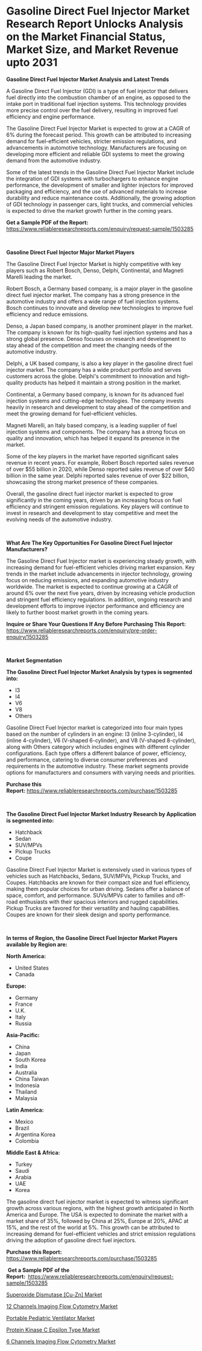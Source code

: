 <p><h1>Gasoline Direct Fuel Injector Market Research Report Unlocks Analysis on the Market Financial Status, Market Size, and Market Revenue upto 2031</h1></p><p><strong>Gasoline Direct Fuel Injector Market Analysis and Latest Trends</strong></p>
<p><p>A Gasoline Direct Fuel Injector (GDI) is a type of fuel injector that delivers fuel directly into the combustion chamber of an engine, as opposed to the intake port in traditional fuel injection systems. This technology provides more precise control over the fuel delivery, resulting in improved fuel efficiency and engine performance.</p><p>The Gasoline Direct Fuel Injector Market is expected to grow at a CAGR of 6% during the forecast period. This growth can be attributed to increasing demand for fuel-efficient vehicles, stricter emission regulations, and advancements in automotive technology. Manufacturers are focusing on developing more efficient and reliable GDI systems to meet the growing demand from the automotive industry.</p><p>Some of the latest trends in the Gasoline Direct Fuel Injector Market include the integration of GDI systems with turbochargers to enhance engine performance, the development of smaller and lighter injectors for improved packaging and efficiency, and the use of advanced materials to increase durability and reduce maintenance costs. Additionally, the growing adoption of GDI technology in passenger cars, light trucks, and commercial vehicles is expected to drive the market growth further in the coming years.</p></p>
<p><strong>Get a Sample PDF of the Report:&nbsp;</strong> <a href="https://www.reliableresearchreports.com/enquiry/request-sample/1503285">https://www.reliableresearchreports.com/enquiry/request-sample/1503285</a></p>
<p>&nbsp;</p>
<p><strong>Gasoline Direct Fuel Injector Major Market Players</strong></p>
<p><p>The Gasoline Direct Fuel Injector Market is highly competitive with key players such as Robert Bosch, Denso, Delphi, Continental, and Magneti Marelli leading the market. </p><p>Robert Bosch, a Germany based company, is a major player in the gasoline direct fuel injector market. The company has a strong presence in the automotive industry and offers a wide range of fuel injection systems. Bosch continues to innovate and develop new technologies to improve fuel efficiency and reduce emissions.</p><p>Denso, a Japan based company, is another prominent player in the market. The company is known for its high-quality fuel injection systems and has a strong global presence. Denso focuses on research and development to stay ahead of the competition and meet the changing needs of the automotive industry.</p><p>Delphi, a UK based company, is also a key player in the gasoline direct fuel injector market. The company has a wide product portfolio and serves customers across the globe. Delphi's commitment to innovation and high-quality products has helped it maintain a strong position in the market.</p><p>Continental, a Germany based company, is known for its advanced fuel injection systems and cutting-edge technologies. The company invests heavily in research and development to stay ahead of the competition and meet the growing demand for fuel-efficient vehicles.</p><p>Magneti Marelli, an Italy based company, is a leading supplier of fuel injection systems and components. The company has a strong focus on quality and innovation, which has helped it expand its presence in the market.</p><p>Some of the key players in the market have reported significant sales revenue in recent years. For example, Robert Bosch reported sales revenue of over $55 billion in 2020, while Denso reported sales revenue of over $40 billion in the same year. Delphi reported sales revenue of over $22 billion, showcasing the strong market presence of these companies.</p><p>Overall, the gasoline direct fuel injector market is expected to grow significantly in the coming years, driven by an increasing focus on fuel efficiency and stringent emission regulations. Key players will continue to invest in research and development to stay competitive and meet the evolving needs of the automotive industry.</p></p>
<p>&nbsp;</p>
<p><strong>What Are The Key Opportunities For Gasoline Direct Fuel Injector Manufacturers?</strong></p>
<p><p>The Gasoline Direct Fuel Injector market is experiencing steady growth, with increasing demand for fuel-efficient vehicles driving market expansion. Key trends in the market include advancements in injector technology, growing focus on reducing emissions, and expanding automotive industry worldwide. The market is expected to continue growing at a CAGR of around 6% over the next five years, driven by increasing vehicle production and stringent fuel efficiency regulations. In addition, ongoing research and development efforts to improve injector performance and efficiency are likely to further boost market growth in the coming years.</p></p>
<p><strong>Inquire or Share Your Questions If Any Before Purchasing This Report:</strong> <a href="https://www.reliableresearchreports.com/enquiry/pre-order-enquiry/1503285">https://www.reliableresearchreports.com/enquiry/pre-order-enquiry/1503285</a></p>
<p>&nbsp;</p>
<p><strong>Market Segmentation</strong></p>
<p><strong>The Gasoline Direct Fuel Injector Market Analysis by types is segmented into:</strong></p>
<p><ul><li>I3</li><li>I4</li><li>V6</li><li>V8</li><li>Others</li></ul></p>
<p><p>Gasoline Direct Fuel Injector market is categorized into four main types based on the number of cylinders in an engine: I3 (inline 3-cylinder), I4 (inline 4-cylinder), V6 (V-shaped 6-cylinder), and V8 (V-shaped 8-cylinder), along with Others category which includes engines with different cylinder configurations. Each type offers a different balance of power, efficiency, and performance, catering to diverse consumer preferences and requirements in the automotive industry. These market segments provide options for manufacturers and consumers with varying needs and priorities.</p></p>
<p><strong>Purchase this Report:&nbsp;</strong><a href="https://www.reliableresearchreports.com/purchase/1503285">https://www.reliableresearchreports.com/purchase/1503285</a></p>
<p>&nbsp;</p>
<p><strong>The Gasoline Direct Fuel Injector Market Industry Research by Application is segmented into:</strong></p>
<p><ul><li>Hatchback</li><li>Sedan</li><li>SUV/MPVs</li><li>Pickup Trucks</li><li>Coupe</li></ul></p>
<p><p>Gasoline Direct Fuel Injector Market is extensively used in various types of vehicles such as Hatchbacks, Sedans, SUV/MPVs, Pickup Trucks, and Coupes. Hatchbacks are known for their compact size and fuel efficiency, making them popular choices for urban driving. Sedans offer a balance of space, comfort, and performance. SUVs/MPVs cater to families and off-road enthusiasts with their spacious interiors and rugged capabilities. Pickup Trucks are favored for their versatility and hauling capabilities. Coupes are known for their sleek design and sporty performance.</p></p>
<p>&nbsp;</p>
<p><strong>In terms of Region, the Gasoline Direct Fuel Injector Market Players available by Region are:</strong></p>
<p>
    <p> <strong> North America: </strong>
        <ul>
            <li>United States</li>
            <li>Canada</li>
        </ul>
        </p> 
    <p> <strong> Europe: </strong>
        <ul>
            <li>Germany</li>
            <li>France</li>
            <li>U.K.</li>
            <li>Italy</li>
            <li>Russia</li>
        </ul>
        </p> 
    <p> <strong> Asia-Pacific: </strong>
        <ul>
            <li>China</li>
            <li>Japan</li>
            <li>South Korea</li>
            <li>India</li>
            <li>Australia</li>
            <li>China Taiwan</li>
            <li>Indonesia</li>
            <li>Thailand</li>
            <li>Malaysia</li>
        </ul>
        </p> 
    <p> <strong> Latin America: </strong>
        <ul>
            <li>Mexico</li>
            <li>Brazil</li>
            <li>Argentina Korea</li>
            <li>Colombia</li>
        </ul>
        </p> 
    <p> <strong> Middle East & Africa: </strong>
        <ul>
            <li>Turkey</li>
            <li>Saudi</li>
            <li>Arabia</li>
            <li>UAE</li>
            <li>Korea</li>
        </ul>
    </p>
    </p>
<p><p>The gasoline direct fuel injector market is expected to witness significant growth across various regions, with the highest growth anticipated in North America and Europe. The USA is expected to dominate the market with a market share of 35%, followed by China at 25%, Europe at 20%, APAC at 15%, and the rest of the world at 5%. This growth can be attributed to increasing demand for fuel-efficient vehicles and strict emission regulations driving the adoption of gasoline direct fuel injectors.</p></p>
<p><strong>Purchase this Report: </strong><a href="https://www.reliableresearchreports.com/purchase/1503285">https://www.reliableresearchreports.com/purchase/1503285</a></p>
<p>&nbsp;<strong>Get a Sample PDF of the Report:&nbsp;&nbsp;</strong><a href="https://www.reliableresearchreports.com/enquiry/request-sample/1503285">https://www.reliableresearchreports.com/enquiry/request-sample/1503285</a></p>
<p><strong></strong></p>
<p><p><a href="https://github.com/tamvrosiya/Market-Research-Report-List-2/blob/main/superoxide-dismutase-cu-zn-market.md">Superoxide Dismutase [Cu-Zn] Market</a></p><p><a href="https://medium.com/p/6661b4060068/edit">12 Channels Imaging Flow Cytometry Market</a></p><p><a href="https://medium.com/@besaosmani1903/portable-pediatric-ventilator-market-size-reveals-the-best-marketing-channels-in-global-industry-4a1fb809eb92">Portable Pediatric Ventilator Market</a></p><p><a href="https://github.com/changoleonlaverguenzanoexiste/Market-Research-Report-List-1/blob/main/protein-kinase-c-epsilon-type-market.md">Protein Kinase C Epsilon Type Market</a></p><p><a href="https://medium.com/@judyhunter52/6-channels-imaging-flow-cytometry-market-insight-market-trends-growth-forecasted-from-2024-to-49ddd19bd183">6 Channels Imaging Flow Cytometry Market</a></p></p>